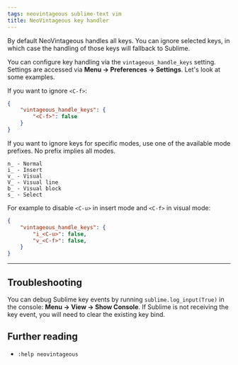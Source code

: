 ```yaml
---
tags: neovintageous sublime-text vim
title: NeoVintageous key handler
---
```


By default NeoVintageous handles all keys. You can ignore selected keys, in which case the handling of those keys will fallback to Sublime.

You can configure key handling via the `vintageous_handle_keys` setting. Settings are accessed via **Menu → Preferences → Settings**. Let's look at some examples.

If you want to ignore `<C-f>`:

```json
{
    "vintageous_handle_keys": {
        "<C-f>": false
    }
}
```

If you want to ignore keys for specific modes, use one of the available mode prefixes. No prefix implies all modes.

```
n_ - Normal
i_ - Insert
v_ - Visual
V_ - Visual line
b_ - Visual block
s_ - Select
```

For example to disable `<C-u>` in insert mode and `<C-f>` in visual mode:

```json
{
    "vintageous_handle_keys": {
        "i_<C-u>": false,
        "v_<C-f>": false,
    }
}
```

---

## Troubleshooting

You can debug Sublime key events by running `sublime.log_input(True)` in the console: **Menu → View → Show Console**. If Sublime is not receiving the key event, you will need to clear the existing key bind.

## Further reading

* `:help neovintageous`
